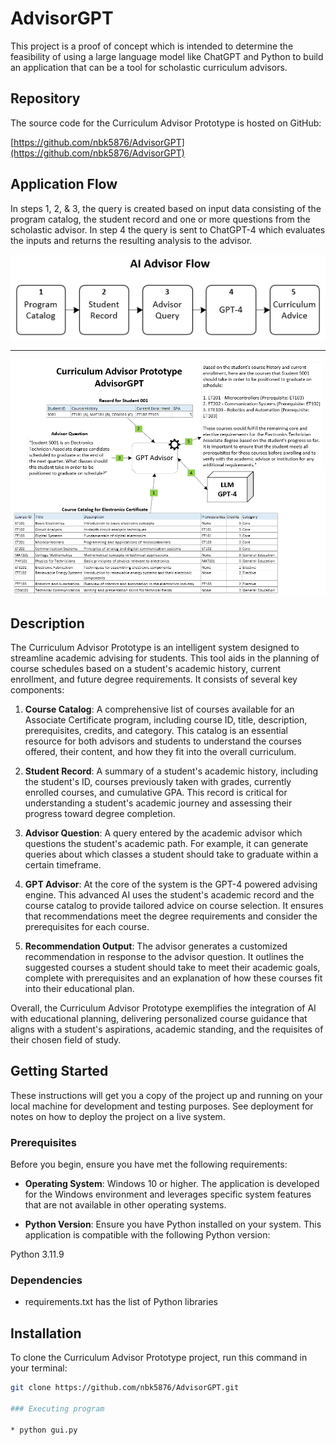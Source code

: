 # AdvisorGPT

This project is a proof of concept which is intended to determine the feasibility of using a large language model like ChatGPT and Python to build an application that can be a tool for scholastic curriculum advisors.

## Repository

The source code for the Curriculum Advisor Prototype is hosted on GitHub:

[https://github.com/nbk5876/AdvisorGPT](https://github.com/nbk5876/AdvisorGPT)

## Application Flow


In steps 1, 2, & 3, the query is created based on input data consisting of the program catalog, the student record and one or more questions from the scholastic advisor.  In step 4 the query is sent to ChatGPT-4 which evaluates the inputs and returns the resulting analysis to the advisor.

![Alt text](https://github.com/nbk5876/nbk5876.github.io/blob/main/AdvisorGPT/Advisor_VHigh_Overview.png?raw=true "Advisor Overview")

---

![Alt text](https://github.com/nbk5876/nbk5876.github.io/blob/main/AdvisorGPT/Advisor_Overview.png?raw=true "Advisor Overview")


## Description

The Curriculum Advisor Prototype is an intelligent system designed to streamline academic advising for students. This tool aids in the planning of course schedules based on a student's academic history, current enrollment, and future degree requirements. It consists of several key components:

1. **Course Catalog**: A comprehensive list of courses available for an Associate  Certificate program, including course ID, title, description, prerequisites, credits, and category. This catalog is an essential resource for both advisors and students to understand the courses offered, their content, and how they fit into the overall curriculum.

2. **Student Record**: A summary of a student's academic history, including the student's ID, courses previously taken with grades, currently enrolled courses, and cumulative GPA. This record is critical for understanding a student's academic journey and assessing their progress toward degree completion.

3. **Advisor Question**: A query entered by the academic advisor which questions the student's academic path. For example, it can generate queries about which classes a student should take to graduate within a certain timeframe.

4. **GPT Advisor**: At the core of the system is the GPT-4 powered advising engine. This advanced AI uses the student's academic record and the course catalog to provide tailored advice on course selection. It ensures that recommendations meet the degree requirements and consider the prerequisites for each course.

5. **Recommendation Output**: The advisor generates a customized recommendation in response to the advisor question. It outlines the suggested courses a student should take to meet their academic goals, complete with prerequisites and an explanation of how these courses fit into their educational plan.

Overall, the Curriculum Advisor Prototype exemplifies the integration of AI with educational planning, delivering personalized course guidance that aligns with a student's aspirations, academic standing, and the requisites of their chosen field of study.

## Getting Started

These instructions will get you a copy of the project up and running on your local machine for development and testing purposes. See deployment for notes on how to deploy the project on a live system.

### Prerequisites

Before you begin, ensure you have met the following requirements:

* **Operating System**: Windows 10 or higher. The application is developed for the Windows environment and leverages specific system features that are not available in other operating systems.

* **Python Version**: Ensure you have Python installed on your system. This application is compatible with the following Python version:

Python 3.11.9


### Dependencies

* requirements.txt has the list of Python libraries

## Installation

To clone the Curriculum Advisor Prototype project, run this command in your terminal:

```bash
git clone https://github.com/nbk5876/AdvisorGPT.git

### Executing program

* python gui.py

